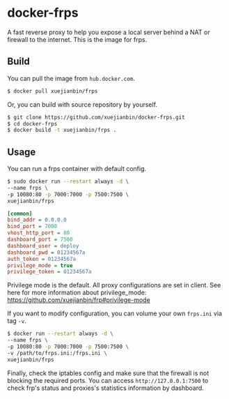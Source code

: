 # docker-frps

A fast reverse proxy to help you expose a local server behind a NAT or firewall to the internet. This is the image for frps.

## Build

You can pull the image from `hub.docker.com`.

```sh
$ docker pull xuejianbin/frps
```

Or, you can build with source repository by yourself.

```sh
$ git clone https://github.com/xuejianbin/docker-frps.git
$ cd docker-frps
$ docker build -t xuejianbin/frps .
```

## Usage

You can run a frps container with default config.

```sh
$ sudo docker run --restart always -d \
--name frps \
-p 10080:80 -p 7000:7000 -p 7500:7500 \
xuejianbin/frps
```

```ini
[common]
bind_addr = 0.0.0.0
bind_port = 7000
vhost_http_port = 80
dashboard_port = 7500
dashboard_user = deploy
dashboard_pwd = 01234567a
auth_token = 01234567a
privilege_mode = true
privilege_token = 01234567a
```

Privilege mode is the default. All proxy configurations are set in client. See here for more information about privilege_mode: https://github.com/xuejianbin/frp#privilege-mode

If you want to modify configuration, you can volume your own `frps.ini` via tag `-v`.

```sh
$ docker run --restart always -d \
--name frps \
-p 10080:80 -p 7000:7000 -p 7500:7500 \
-v /path/to/frps.ini:/frps.ini \
xuejianbin/frps
```

Finally, check the iptables config and make sure that the firewall is not blocking the required ports. You can access `http://127.0.0.1:7500` to check frp's status and proxies's statistics information by dashboard.


